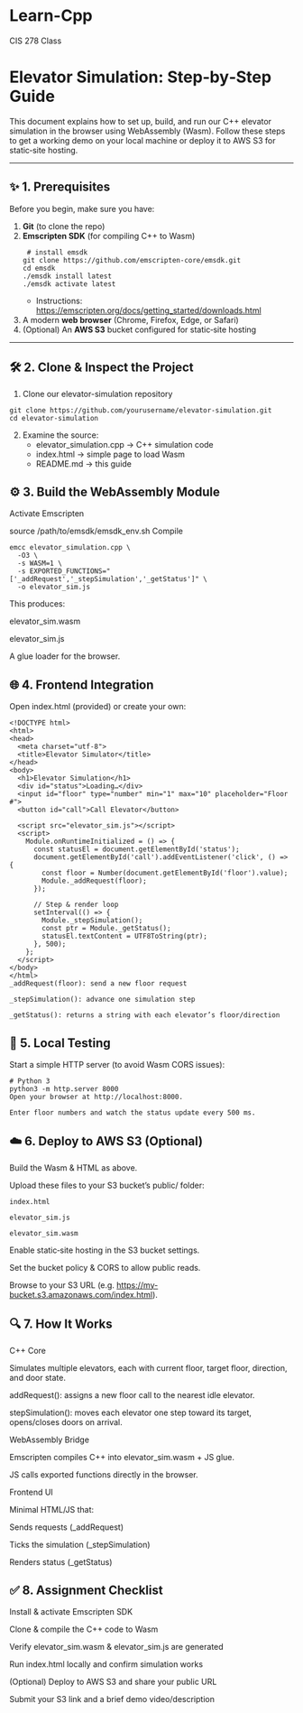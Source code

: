 # Learn-Cpp
CIS 278 Class

# Elevator Simulation: Step‑by‑Step Guide

This document explains how to set up, build, and run our C++ elevator simulation in the browser using WebAssembly (Wasm). Follow these steps to get a working demo on your local machine or deploy it to AWS S3 for static‑site hosting.

---

## ✨ 1. Prerequisites

Before you begin, make sure you have:

1. **Git** (to clone the repo)  
2. **Emscripten SDK** (for compiling C++ to Wasm)
   ```
    # install emsdk
   git clone https://github.com/emscripten-core/emsdk.git
   cd emsdk
   ./emsdk install latest
   ./emsdk activate latest
   ```
   - Instructions: https://emscripten.org/docs/getting_started/downloads.html  
4. A modern **web browser** (Chrome, Firefox, Edge, or Safari)  
5. (Optional) An **AWS S3** bucket configured for static‑site hosting  

---

## 🛠 2. Clone & Inspect the Project

1. Clone our elevator-simulation repository
```
git clone https://github.com/yourusername/elevator-simulation.git
cd elevator-simulation
```
2. Examine the source:
   - elevator_simulation.cpp  → C++ simulation code
    - index.html              → simple page to load Wasm
    - README.md               → this guide

## ⚙️ 3. Build the WebAssembly Module
Activate Emscripten

source /path/to/emsdk/emsdk_env.sh
Compile
```
emcc elevator_simulation.cpp \
  -O3 \
  -s WASM=1 \
  -s EXPORTED_FUNCTIONS="['_addRequest','_stepSimulation','_getStatus']" \
  -o elevator_sim.js
```
This produces:

elevator_sim.wasm

elevator_sim.js

A glue loader for the browser.

## 🌐 4. Frontend Integration
Open index.html (provided) or create your own:

```
<!DOCTYPE html>
<html>
<head>
  <meta charset="utf-8">
  <title>Elevator Simulator</title>
</head>
<body>
  <h1>Elevator Simulation</h1>
  <div id="status">Loading…</div>
  <input id="floor" type="number" min="1" max="10" placeholder="Floor #">
  <button id="call">Call Elevator</button>

  <script src="elevator_sim.js"></script>
  <script>
    Module.onRuntimeInitialized = () => {
      const statusEl = document.getElementById('status');
      document.getElementById('call').addEventListener('click', () => {
        const floor = Number(document.getElementById('floor').value);
        Module._addRequest(floor);
      });

      // Step & render loop
      setInterval(() => {
        Module._stepSimulation();
        const ptr = Module._getStatus();
        statusEl.textContent = UTF8ToString(ptr);
      }, 500);
    };
  </script>
</body>
</html>
_addRequest(floor): send a new floor request

_stepSimulation(): advance one simulation step

_getStatus(): returns a string with each elevator’s floor/direction
```
## 🚀 5. Local Testing
Start a simple HTTP server (to avoid Wasm CORS issues):

```
# Python 3
python3 -m http.server 8000
Open your browser at http://localhost:8000.

Enter floor numbers and watch the status update every 500 ms.
```

## ☁️ 6. Deploy to AWS S3 (Optional)
Build the Wasm & HTML as above.

Upload these files to your S3 bucket’s public/ folder:
```
index.html

elevator_sim.js

elevator_sim.wasm
```

Enable static‑site hosting in the S3 bucket settings.

Set the bucket policy & CORS to allow public reads.

Browse to your S3 URL (e.g. https://my-bucket.s3.amazonaws.com/index.html).

## 🔍 7. How It Works
C++ Core

Simulates multiple elevators, each with current floor, target floor, direction, and door state.

addRequest(): assigns a new floor call to the nearest idle elevator.

stepSimulation(): moves each elevator one step toward its target, opens/closes doors on arrival.

WebAssembly Bridge

Emscripten compiles C++ into elevator_sim.wasm + JS glue.

JS calls exported functions directly in the browser.

Frontend UI

Minimal HTML/JS that:

Sends requests (_addRequest)

Ticks the simulation (_stepSimulation)

Renders status (_getStatus)

## ✅ 8. Assignment Checklist
 Install & activate Emscripten SDK

 Clone & compile the C++ code to Wasm

 Verify elevator_sim.wasm & elevator_sim.js are generated

 Run index.html locally and confirm simulation works

 (Optional) Deploy to AWS S3 and share your public URL

 Submit your S3 link and a brief demo video/description
